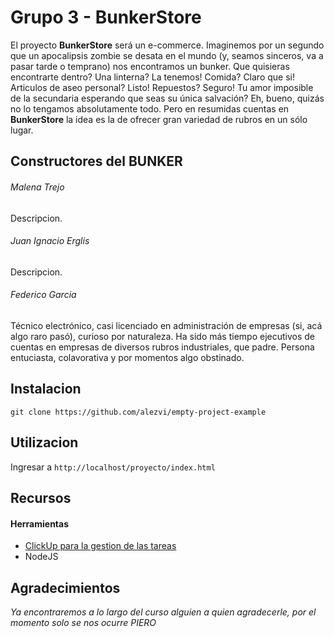 # Grupo 3 - BunkerStore

El proyecto **BunkerStore** será un e-commerce. Imaginemos por un segundo que un apocalipsis zombie se desata en el mundo (y, seamos sinceros, va a pasar tarde o temprano) nos encontramos un bunker. Que quisieras encontrarte dentro? Una linterna? La tenemos! Comida? Claro que si! Articulos de aseo personal? Listo! Repuestos? Seguro! Tu amor imposible de la secundaria esperando que seas su única salvación? Eh, bueno, quizás no lo tengamos absolutamente todo. Pero en resumidas cuentas en **BunkerStore** la idea es la de ofrecer gran variedad de rubros en un sólo lugar.



## Constructores del BUNKER

###### Malena Trejo
Descripcion.



###### Juan Ignacio Erglis
Descripcion.



###### Federico Garcia
Técnico electrónico, casi licenciado en administración de empresas (si, acá algo raro pasó), curioso por naturaleza. Ha sido más tiempo ejecutivos de cuentas en empresas de diversos rubros industriales, que padre. Persona entuciasta, colavorativa y por momentos algo obstinado.


## Instalacion

```git clone https://github.com/alezvi/empty-project-example```



## Utilizacion

Ingresar a ```http://localhost/proyecto/index.html``` 



## Recursos

#### Herramientas

- [ClickUp para la gestion de las tareas](https://clickup.com)
- NodeJS



## Agradecimientos

*Ya encontraremos a lo largo del curso alguien a quien agradecerle, por el momento solo se nos ocurre PIERO*
